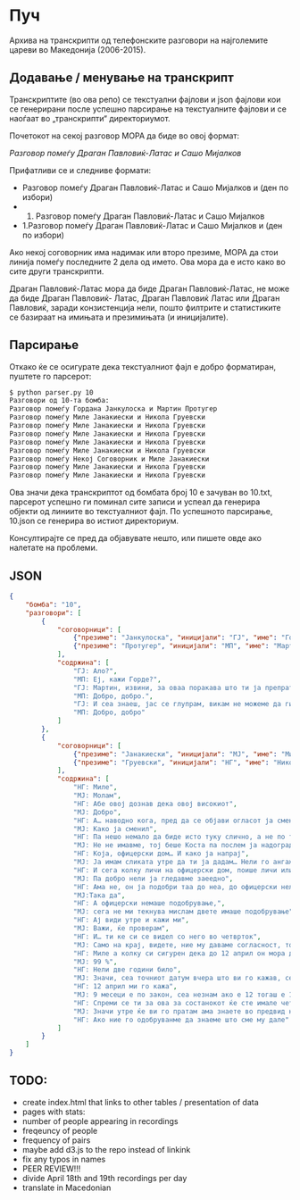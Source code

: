Пуч
===

Архива на транскрипти од телефонските разговори на најголемите цареви
во Македонија (2006-2015).

Додавање / менување на транскрипт
---------------------------------

Транскриптите (во ова репо) се текстуални фајлови и json фајлови кои
се генерирани после успешно парсирање на текстуалните фајлови и се
наоѓаат во „транскрипти“ директориумот.

Почетокот на секој разговор МОРА да биде во овој формат:

*Разговор помеѓу Драган Павловиќ-Латас и Сашо Мијалков*

Прифатливи се и следниве формати:
* Разговор помеѓу Драган Павловиќ-Латас и Сашо Мијалков и (ден по избори)
* 1. Разговор помеѓу Драган Павловиќ-Латас и Сашо Мијалков
* 1.Разговор помеѓу Драган Павловиќ-Латас и Сашо Мијалков и (ден по избори)

Ако некој соговорник има надимак или второ презиме, МОРА да стои линија
помеѓу последните 2 дела од името. Ова мора да е исто како во сите други
транскрипти.

Драган Павловиќ-Латас мора да биде Драган Павловиќ-Латас, не може да
биде Драган Павловиќ- Латас, Драган Павловиќ Латас или Драган Павловиќ,
заради конзистенција нели, пошто филтрите и статистиките се базираат на
имињата и презимињата (и иницијалите).

Парсирање
---------

Откако ќе се осигурате дека текстуалниот фајл е добро форматиран,
пуштете го парсерот:

```sh
$ python parser.py 10
Разговори од 10-та бомба:
Разговор помеѓу Гордана Јанкулоска и Мартин Протугер
Разговор помеѓу Миле Јанакиески и Никола Груевски
Разговор помеѓу Миле Јанакиески и Никола Груевски
Разговор помеѓу Миле Јанакиески и Никола Груевски
Разговор помеѓу Миле Јанакиески и Никола Груевски
Разговор помеѓу Миле Јанакиески и Никола Груевски
Разговор помеѓу Некој Соговорник и Миле Јанакиески
Разговор помеѓу Миле Јанакиески и Никола Груевски
Разговор помеѓу Миле Јанакиески и Никола Груевски
```

Ова значи дека транскриптот од бомбата број 10 е зачуван во 10.txt,
парсерот успешно ги поминал сите записи и успеал да генерира објекти
од линиите во текстуалниот фајл.
По успешното парсирање, 10.json се генерира во истиот директориум.

Консултирајте се пред да објавувате нешто, или пишете овде ако налетате
на проблеми.

JSON
----

```json
{
    "бомба": "10",
    "разговори": [
        {
            "соговорници": [
                {"презиме": "Јанкулоска", "иницијали": "ГЈ", "име": "Гордана"},
                {"презиме": "Протугер", "иницијали": "МП", "име": "Мартин"}
            ],
            "содржина": [
                "ГЈ: Ало?",
                "МП: Еј, кажи Горде?",
                "ГЈ: Мартин, извини, за оваа поракава што ти ја препратив, за да сме поефикасни. Дај некако на нашиве да им се каже да не се глупираат со штабовиве. Наши од УМС кршат штабови на Љубе.",
                "МП: Добро, добро.",
                "ГЈ: И сеа знаеш, јас се глупрам, викам не можеме да ги најдеме, а у Центар Даме е, знаеш, Даме Мирчевски.",
                "МП: Добро, добро"
            ]
        },
        {
            "соговорници": [
                {"презиме": "Јанакиески", "иницијали": "МЈ", "име": "Миле"},
                {"презиме": "Груевски", "иницијали": "НГ", "име": "Никола"}
            ],
            "содржина": [
                "НГ: Миле",
                "MJ: Молам",
                "НГ: Абе овој дознав дека овој високиот",
                "MJ: Добро",
                "НГ: А… наводно кога, пред да се објави огласот ја сменил сликата на тоа како треба да изгледа офицерски дом и тоа до него",
                "MJ: Како ја сменил",
                "НГ: Па нешо немало да биде исто туку слично, а не по таа слика што ни е Коста Мазгалоски шо ја напрај",
                "MJ: Не не имавме, тој беше Коста па послем ја надогради тој другиот",
                "НГ: Која, офицерски дом… И како ја напрај",
                "MJ: Ја имам сликата утре да ти ја дадам… Нели го ангажиравме дополнителнио тука тој беше сместен му плаќавме тоа",
                "НГ: И сега колку личи на офицерски дом, поише личи или помалку",
                "MJ: Па добро нели ја гледавме заеедно",
                "НГ: Ама не, он ја подобри таа до неа, до офицерски нели две продадовме, таа едната ја направи коста а овој ја подобри",
                "MJ:Така да",
                "НГ: А офицерски немаше подобрување,",
                "MJ: сега не ми текнува мислам двете имаше подобрување",
                "НГ: Ај види утре и кажи ми",
                "MJ: Важи, ќе проверам",
                "НГ: И… ти ке си се видел со него во четврток",
                "MJ: Само на крај, видете, ние му даваме согласност, тоа беше само нацрт крајниот дизајн ние го одобруваме",
                "НГ: Миле а колку си сигурен дека до 12 април он мора да извади за офицерски дом, овој човекот шо го купи мора да извади одобрение.",
                "MJ: 99 %",
                "НГ: Нели две години било",
                "MJ: Значи, сеа точниот датум вчера што ви го кажав, сеа немам пред мене… незнам кој беше даутумот",
                "НГ: 12 април ми го кажа",
                "MJ: 9 месеци е по закон, сеа незнам ако е 12 тогаш е 12",
                "НГ: Спреми се ти за ова за состанокот ќе сте имале четврток состанок, расчистете го тоа со датумот и прати ми утре слика да го видам тоа, ја мислам дек он на офицерски не меневаше,туку менуваше само на таа до офицеррски и за таа ние го замоливме да менува пошто беше грда , а оваа на офицерски уопше не се сеќавам дека менувал нешто",
                "MJ: Значи утре ќе ви го пратам ама знаете во предвид на крајот ние го одбруваме",
                "НГ: Ако ние го одобруванме да знаеме што сме му дале"
            ]
        }
    ]
}
```

TODO:
-----
- create index.html that links to other tables / presentation of data
- pages with stats:
- number of people appearing in recordings
- freqeuncy of people
- frequency of pairs
- maybe add d3.js to the repo instead of linkink
- fix any typos in names
- PEER REVIEW!!!
- divide April 18th and 19th recordings per day
- translate in Macedonian
